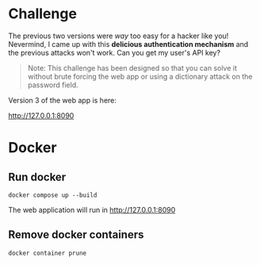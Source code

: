 # Challenge

The previous two versions were *way* too easy for a hacker like you! Nevermind, I came up with this **delicious authentication mechanism** and the previous attacks won't work. Can you get my user's API key?

> Note: This challenge has been designed so that you can solve it without brute forcing the web app or using a dictionary attack on the password field.

Version 3 of the web app is here:

http://127.0.0.1:8090

# Docker

## Run docker

```
docker compose up --build
```

The web application will run in http://127.0.0.1:8090

## Remove docker containers

```
docker container prune
```